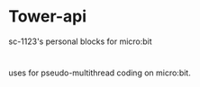# Tower-api
sc-1123's personal blocks for micro:bit
#
uses for pseudo-multithread coding on micro:bit.

